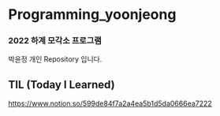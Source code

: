 # Programming_yoonjeong
### 2022 하계 모각소 프로그램  
박윤정 개인 Repository 입니다.  

## TIL (Today I Learned)
https://www.notion.so/599de84f7a2a4ea5b1d5da0666ea7222
